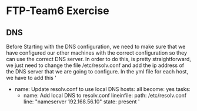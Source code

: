 # FTP-Team6 Exercise
## DNS
Before Starting with the DNS configuration, we need to make sure that we have configured our other machines with the correct configuration so they can use the correct DNS server.
In order to do this, is pretty straightforward, we just need to change the file /etc/resolv.conf and add the ip address of the DNS server that we are going to configure.
In the yml file for each host, we have to add this
'
- name: Update resolv.conf to use local DNS
  hosts: all
  become: yes
  tasks:
    - name: Add local DNS to resolv.conf
      lineinfile:
        path: /etc/resolv.conf
        line: "nameserver 192.168.56.10"
        state: present
'
